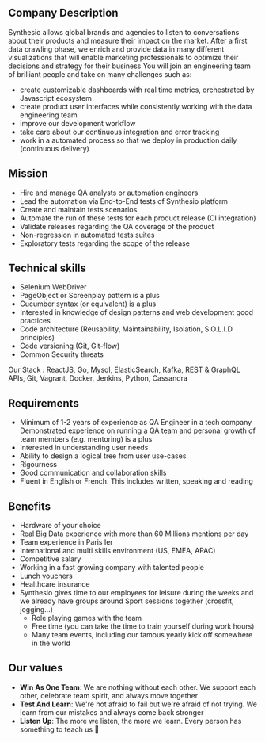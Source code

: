 ## Company Description
Synthesio allows global brands and agencies to listen to conversations about their products and measure their impact on the market. 
After a first data crawling phase, we enrich and provide data in many different visualizations that will enable marketing professionals to optimize their decisions and strategy for their business
You will join an engineering team of brilliant people and take on many challenges such as:
* create customizable dashboards with real time metrics, orchestrated by Javascript ecosystem
* create product user interfaces while consistently working with the data engineering team
* improve our development workflow
* take care about our continuous integration and error tracking
* work in a automated process so that we deploy in production daily (continuous delivery)

## Mission
* Hire and manage QA analysts or automation engineers
* Lead the automation via End-to-End tests of Synthesio platform
* Create and maintain tests scenarios
* Automate the run of these tests for each product release (CI integration)
* Validate releases regarding the QA coverage of the product
* Non-regression in automated tests suites
* Exploratory tests regarding the scope of the release

## Technical skills
* Selenium WebDriver
* PageObject or Screenplay pattern is a plus
* Cucumber syntax (or equivalent) is a plus
* Interested in knowledge of design patterns and web development good practices
* Code architecture (Reusability, Maintainability, Isolation, S.O.L.I.D principles)
* Code versioning (Git, Git-flow)
* Common Security threats

Our Stack : ReactJS, Go, Mysql, ElasticSearch, Kafka, REST & GraphQL APIs, Git, Vagrant, Docker, Jenkins, Python, Cassandra

## Requirements
* Minimum of 1-2 years of experience as QA Engineer in a tech company
Demonstrated experience on running a QA team and personal growth of team members (e.g. mentoring) is a plus
* Interested in understanding user needs
* Ability to design a logical tree from user use-cases
* Rigourness
* Good communication and collaboration skills
* Fluent in English or French. This includes written, speaking and reading

## Benefits
* Hardware of your choice
* Real Big Data experience with more than 60 Millions mentions per day
* Team experience in Paris Ier
* International and multi skills environment (US, EMEA, APAC)
* Competitive salary
* Working in a fast growing company with talented people
* Lunch vouchers
* Healthcare insurance
* Synthesio gives time to our employees for leisure during the weeks and we already have groups around
Sport sessions together (crossfit, jogging…)
  * Role playing games with the team
  * Free time (you can take the time to train yourself during work hours)
  * Many team events, including our famous yearly kick off somewhere in the world

## Our values
* **Win As One Team**: We are nothing without each other. We support each other, celebrate team spirit, and always move together
* **Test And Learn**: We're not afraid to fail but we're afraid of not trying. We learn from our mistakes and always come back stronger
* **Listen Up**: The more we listen, the more we learn. Every person has something to teach us
